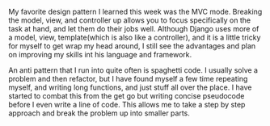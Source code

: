 My favorite design pattern I learned this week was the MVC mode. Breaking the model, view, and controller up allows you to focus specifically on the task at hand, and let them do their jobs well. Although Django uses more of a model, view, template(which is also like a controller), and it is a little tricky for myself to get wrap my head around, I still see the advantages and plan on improving my skills int his language and framework. 

An anti pattern that I run into quite often is spaghetti code. I usually solve a problem and then refactor, but I have found myself a few time repeating myself, and writing long functions, and just stuff all over the place. I have started to combat this from the get go but writing concise pseudocode before I even write a line of code. This allows me to take a step by step approach and break the problem up into smaller parts.
